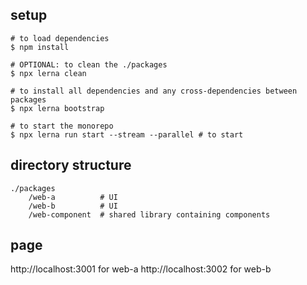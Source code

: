## setup

```
# to load dependencies
$ npm install 

# OPTIONAL: to clean the ./packages
$ npx lerna clean

# to install all dependencies and any cross-dependencies between packages
$ npx lerna bootstrap 

# to start the monorepo
$ npx lerna run start --stream --parallel # to start
```

## directory structure
```
./packages
    /web-a          # UI 
    /web-b          # UI
    /web-component  # shared library containing components
```

## page
http://localhost:3001 for web-a
http://localhost:3002 for web-b